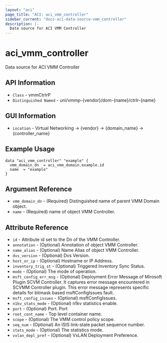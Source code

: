 ```yaml
---
layout: "aci"
page_title: "ACI: aci_vmm_controller"
sidebar_current: "docs-aci-data-source-vmm_controller"
description: |-
  Data source for ACI VMM Controller
---
```


# aci_vmm_controller #

Data source for ACI VMM Controller

## API Information ##

* `Class` - vmmCtrlrP
* `Distinguished Named` - uni/vmmp-{vendor}/dom-{name}/ctrlr-{name}

## GUI Information ##

* `Location` - Virtual Networking -> {vendor} -> {domain_name} -> {controller_name}

## Example Usage ##

```hcl
data "aci_vmm_controller" "example" {
  vmm_domain_dn  = aci_vmm_domain.example.id
  name  = "example"
}
```

## Argument Reference ##

* `vmm_domain_dn` - (Required) Distinguished name of parent VMM Domain object.
* `name` - (Required) name of object VMM Controller.

## Attribute Reference ##

* `id` - Attribute id set to the Dn of the VMM Controller.
* `annotation` - (Optional) Annotation of object VMM Controller.
* `name_alias` - (Optional) Name Alias of object VMM Controller.
* `dvs_version` - (Optional) Dvs Version.
* `host_or_ip` - (Optional) Hostname or IP Address.
* `inventory_trig_st` - (Optional) Triggered Inventory Sync Status.
* `mode` - (Optional) The mode of operation.
* `msft_config_err_msg` - (Optional) Deployment Error Message of Mirosoft Plugin SCVM Controller.
                    It captures error message encountered in SCVMM Controller
                    plugin. This error message represents specific details for bitmask
                    based msftConfigIssues fault.
* `msft_config_issues` - (Optional) msftConfigIssues.
* `n1kv_stats_mode` - (Optional) n1kv statistics enable.
* `port` - (Optional) Port. Port
* `root_cont_name` - Top level container name.
* `scope` - (Optional) The VMM control policy scope.
* `seq_num` - (Optional) An ISIS link-state packet sequence number.
* `stats_mode` - (Optional) The statistics mode.
* `vxlan_depl_pref` - (Optional) VxLAN Deployment Preference.
